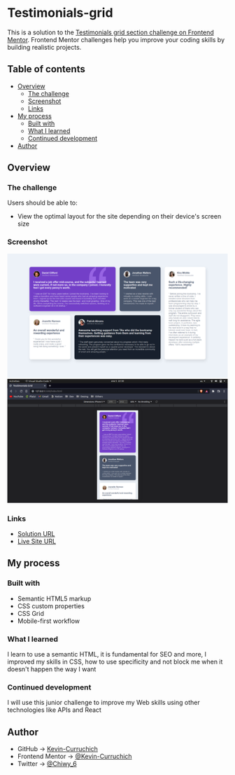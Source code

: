 # Testimonials-grid

This is a solution to the [Testimonials grid section challenge on Frontend Mentor](https://www.frontendmentor.io/challenges/testimonials-grid-section-Nnw6J7Un7). Frontend Mentor challenges help you improve your coding skills by building realistic projects. 

## Table of contents

- [Overview](#overview)
  - [The challenge](#the-challenge)
  - [Screenshot](#screenshot)
  - [Links](#links)
- [My process](#my-process)
  - [Built with](#built-with)
  - [What I learned](#what-i-learned)
  - [Continued development](#continued-development)
- [Author](#author)

## Overview

### The challenge

Users should be able to:

- View the optimal layout for the site depending on their device's screen size

### Screenshot

![](./screenshots/desktop.png)
![](./screenshots/mobile.png)


### Links

- [Solution URL](https://your-solution-url.com)
- [Live Site URL](https://your-live-site-url.com)

## My process

### Built with

- Semantic HTML5 markup
- CSS custom properties
- CSS Grid
- Mobile-first workflow

### What I learned

I learn to use a semantic HTML, it is fundamental for SEO and more, I improved my skills in CSS, how to use specificity and not block me when it doesn't happen the way I want

### Continued development

I will use this junior challenge to improve my Web skills using other technologies like APIs and React

## Author

- GitHub -> [Kevin-Curruchich](https://github.com/Kevin-Curruchich)
- Frontend Mentor -> [@Kevin-Curruchich](https://www.frontendmentor.io/profile/Kevin-Curruchich)
- Twitter -> [@Chiwy_6](https://www.twitter.com/Chiwy_6)
